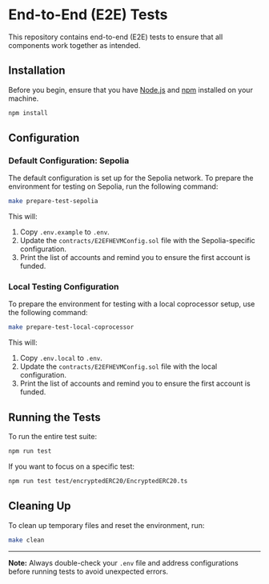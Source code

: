 # End-to-End (E2E) Tests

This repository contains end-to-end (E2E) tests to ensure that all components work together as intended.

## Installation

Before you begin, ensure that you have [Node.js](https://nodejs.org/) and [npm](https://www.npmjs.com/) installed on your machine.

```bash
npm install
```

## Configuration

### Default Configuration: Sepolia

The default configuration is set up for the Sepolia network. To prepare the environment for testing on Sepolia, run the following command:

```bash
make prepare-test-sepolia
```

This will:

1. Copy `.env.example` to `.env`.
2. Update the `contracts/E2EFHEVMConfig.sol` file with the Sepolia-specific configuration.
3. Print the list of accounts and remind you to ensure the first account is funded.

### Local Testing Configuration

To prepare the environment for testing with a local coprocessor setup, use the following command:

```bash
make prepare-test-local-coprocessor
```

This will:

1. Copy `.env.local` to `.env`.
2. Update the `contracts/E2EFHEVMConfig.sol` file with the local configuration.
3. Print the list of accounts and remind you to ensure the first account is funded.

## Running the Tests

To run the entire test suite:

```bash
npm run test
```

If you want to focus on a specific test:

```bash
npm run test test/encryptedERC20/EncryptedERC20.ts
```

## Cleaning Up

To clean up temporary files and reset the environment, run:

```bash
make clean
```

---

**Note:** Always double-check your `.env` file and address configurations before running tests to avoid unexpected errors.
